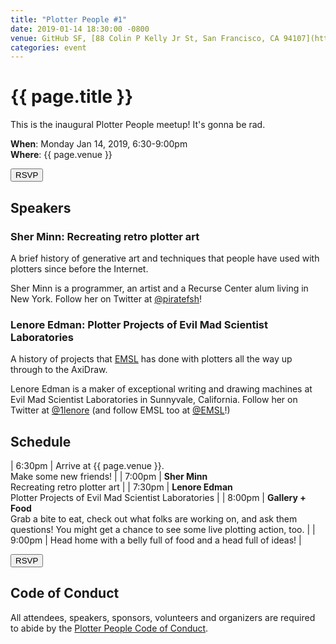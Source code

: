 ```yaml
---
title: "Plotter People #1"
date: 2019-01-14 18:30:00 -0800
venue: GitHub SF, [88 Colin P Kelly Jr St, San Francisco, CA 94107](https://goo.gl/maps/fY73YaqfztR2)
categories: event
---
```


# {{ page.title }}

This is the inaugural Plotter People meetup! It's gonna be rad.

**When**: Monday Jan 14, 2019, 6:30-9:00pm<br/>
**Where**: {{ page.venue }}

<button onclick="alert('cool')">RSVP</button>

## Speakers

### Sher Minn: Recreating retro plotter art

A brief history of generative art and techniques that people have used with
plotters since before the Internet.

Sher Minn is a programmer, an artist and a Recurse Center alum living in New
York. Follow her on Twitter at [@piratefsh](https://twitter.com/piratefsh)!

### Lenore Edman: Plotter Projects of Evil Mad Scientist Laboratories

A history of projects that [EMSL](https://www.evilmadscientist.com/) has done
with plotters all the way up through to the AxiDraw.

Lenore Edman is a maker of exceptional writing and drawing machines at Evil Mad
Scientist Laboratories in Sunnyvale, California. Follow her on Twitter at
[@1lenore](https://twitter.com/1lenore) (and follow EMSL too at
[@EMSL](https://twitter.com/EMSL)!)


## Schedule

| 6:30pm | Arrive at {{ page.venue }}.<br/>Make some new friends! |
| 7:00pm | **Sher Minn**<br/>Recreating retro plotter art |
| 7:30pm | **Lenore Edman**<br/>Plotter Projects of Evil Mad Scientist Laboratories |
| 8:00pm | **Gallery + Food**<br/>Grab a bite to eat, check out what folks are working on, and ask them questions! You might get a chance to see some live plotting action, too. |
| 9:00pm | Head home with a belly full of food and a head full of ideas! |

<!-- another rsvp button for good measure -->
<button onclick="alert('cool')">RSVP</button>

## Code of Conduct

All attendees, speakers, sponsors, volunteers and organizers are required to
abide by the [Plotter People Code of Conduct][coc].

[coc]: /codeofconduct.html
